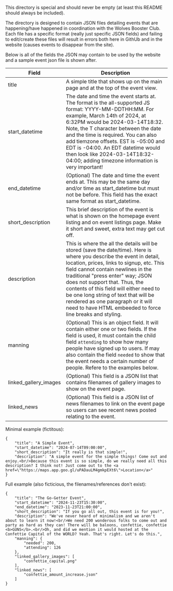 This directory is special and should never be empty (at least this README should always be included).

The directory is designed to contain JSON files detailing events that are happening/have happened in coordination with the Wolves Booster Club. Each file has a specific format (really just specific JSON fields) and failing to edit/create these files will result in errors both here in GithUb and in the website (causes events to disappear from the site).

Below is all of the fields the JSON may contain to be used by the website and a sample event json file is shown after.

| Field                 | Description                                                                                                                                                                                                                                                                                                                                                                                                                                                        |
| --------------------- | ------------------------------------------------------------------------------------------------------------------------------------------------------------------------------------------------------------------------------------------------------------------------------------------------------------------------------------------------------------------------------------------------------------------------------------------------------------------ |
| title                 | A simple title that shows up on the main page and at the top of the event view.                                                                                                                                                                                                                                                                                                                                                                                    |
| start_datetime        | The date and time the event starts at. The format is the all-supported JS format: YYYY-MM-DDTHH:MM. For example, March 14th of 2024, at 6:32PM would be 2024-03-14T18:32. Note, the T character between the date and the time is required. You can also add tiemzone offsets. EST is -05:00 and EDT is -04:00. An EDT datetime would then look like 2024-03-14T18:32-04:00; adding timezone information is very important!                                         |
| end_datetime          | (Optional) The date and time the event ends at. This may be the same day and/or time as start_datetime but must not be before. This field has the exact same format as start_datetime.                                                                                                                                                                                                                                                                             |
| short_description     | This brief description of the event is what is shown on the homepage event listing and on event listings page. Make it short and sweet, extra text may get cut off.                                                                                                                                                                                                                                                                                                |
| description           | This is where the all the details will be stored (save the date/time). Here is where you describe the event in detail, location, prices, links to signup, etc. This field cannot contain newlines in the traditional "press enter" way; JSON does not support that. Thus, the contents of this field will either need to be one long string of text that will be rendered as one paragraph or it will need to have HTML embeeded to force line breaks and styling. |
| manning               | (Optional) This is an object field. It will contain either one or two fields. If the field is used, it must contain the child field `attending` to show how many people have signed up to users. If may also contain the field `needed` to show that the event needs a certain number of people. Refere to the examples below.                                                                                                                                     |
| linked_gallery_images | (Optional) This field is a JSON list that contains filenames of gallery images to show on the event page.                                                                                                                                                                                                                                                                                                                                                          |
| linked_news           | (Optional) This field is a JSON list of news filenames to link on the event page so users can see recent news posted relating to the event.                                                                                                                                                                                                                                                                                                                        |

Minimal example (fictitous):

```
{
    "title": "A Simple Event",
    "start_datetime": "2024-07-14T09:00:00",
    "short_description": "It really is that simple!",
    "description": "A simple event for the simple things! Come out and enjoy.<br/>Because this event is so simple, do we really need all this description? I think not! Just come out to the <a href=\"https://maps.app.goo.gl/uPADauLM4gmkpEXt6\">Location</a>"
}
```

Full example (also ficticious, the filenames/references don't exist):

```
{
    "title": "The Go-Getter Event",
    "start_datetime": "2024-11-23T15:30:00",
    "end_datetime": "2023-11-23T21:00:00",
    "short_description": "If you go all out, this event is for you!",
    "description": "We've never heard of minimalism and we aren't about to learn it now!<br/>We need 200 wonderous folks to come out and party as hard as they can! There will be baloons, confettie, confettie <b>GUNS</b>.<br/>Oh, and did we mention it would hosted at the Confettie Capital of the WORLD? Yeah. That's right. Let's do this.",
    "manning": {
        "needed": 200,
        "attending": 126
    },
    "linked_gallery_images": [
        "confettie_capital.png"
    ],
    "linked_news": [
        "confettie_amount_increase.json"
    ]
}
```
